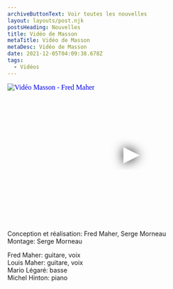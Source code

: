 ```yaml
---
archiveButtonText: Voir toutes les nouvelles
layout: layouts/post.njk
postsHeading: Nouvelles
title: Vidéo de Masson
metaTitle: Vidéo de Masson
metaDesc: Vidéo de Masson
date: 2021-12-05T04:09:38.678Z
tags:
  - Vidéos
---
```



<iframe
  width="560"
  height="315"
  src="https://www.youtube.com/embed/7IqTYYIMhxE"
  srcdoc="<style>*{padding:0;margin:0;overflow:hidden}html,body{height:100%}img,span{position:absolute;width:100%;top:0;bottom:0;margin:auto}span{height:1.5em;text-align:center;font:48px/1.5 sans-serif;color:white;text-shadow:0 0 0.5em black}</style><a href=https://www.youtube.com/embed/7IqTYYIMhxE?autoplay=1><img src=https://i.ytimg.com/vi/7IqTYYIMhxE/maxresdefault.jpg alt='Vidéo Masson - Fred Maher'><span>▶</span></a>"
  frameborder="0"
  allow="accelerometer; autoplay; encrypted-media; gyroscope; picture-in-picture"
  allowfullscreen
  title="Vidéo Masson - Fred Maher"
></iframe>
<p>Conception et réalisation: Fred Maher, Serge Morneau<br>  
Montage: Serge Morneau</p>

<p>Fred Maher: guitare, voix<br>
Louis Maher: guitare, voix<br>
Mario Légaré: basse<br>
Michel Hinton: piano<p>
